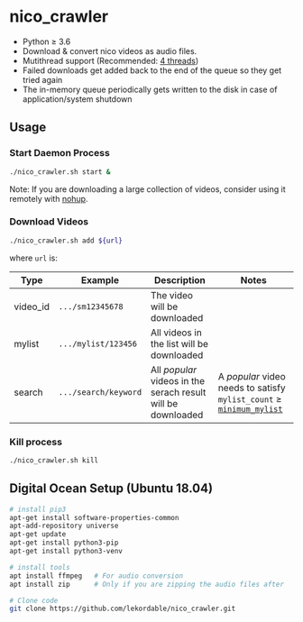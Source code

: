 # nico_crawler

- Python ≥ 3.6
- Download & convert nico videos as audio files.
- Mutithread support (Recommended: [4 threads](config.json))
- Failed downloads get added back to the end of the queue so they get tried again
- The in-memory queue periodically gets written to the disk in case of application/system shutdown

## Usage

### Start Daemon Process

```bash
./nico_crawler.sh start &
```

Note: If you are downloading a large collection of videos, consider using it remotely with [nohup](https://linux.die.net/man/1/nohup).

### Download Videos

```bash
./nico_crawler.sh add ${url}
```

where `url` is:

|Type|Example|Description|Notes|
|---|---|---|---|
|video_id|`.../sm12345678`|The video will be downloaded|
|mylist|`.../mylist/123456`|All videos in the list will be downloaded|
|search|`.../search/keyword`|All _popular_ videos in the serach result will be downloaded| A _popular_ video needs to satisfy `mylist_count` ≥ [`minimum_mylist`](config.json)|

### Kill process

```bash
./nico_crawler.sh kill
```

## Digital Ocean Setup (Ubuntu 18.04)

```bash
# install pip3
apt-get install software-properties-common
apt-add-repository universe
apt-get update
apt-get install python3-pip
apt-get install python3-venv

# install tools
apt install ffmpeg   # For audio conversion
apt install zip      # Only if you are zipping the audio files after

# Clone code
git clone https://github.com/lekordable/nico_crawler.git
```
